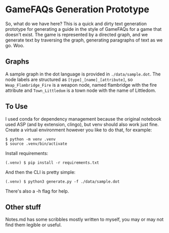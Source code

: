 # GameFAQs Generation Prototype

So, what do we have here? This is a quick and dirty text generation prototype for generating a guide in the style of GameFAQs for a game that doesn't exist. The game is represented by a directed graph, and we generate text by traversing the graph, generating paragraphs of text as we go. Woo.

## Graphs

A sample graph in the dot language is provided in `./data/sample.dot`. The node labels are structured as `[type]_[name]_[attribute]`, so `Weap_Flambridge_Fire` is a weapon node, named flambridge with the fire attribute and `Town_Littledom` is a town node with the name of Littledom.

## To Use
I used conda for dependency management because the original notebook used ASP (and by extension, clingo), but venv should also work just fine. Create a virtual environment however you like to do that, for example:
```
$ python -m venv .venv
$ source .venv/bin/activate
```
Install requirements:
```
(.venv) $ pip install -r requirements.txt
```
And then the CLI is pretty simple:
```
(.venv) $ python3 generate.py -f ./data/sample.dot
```

There's also a -h flag for help.

## Other stuff
Notes.md has some scribbles mostly written to myself, you may or may not find them legible or useful.